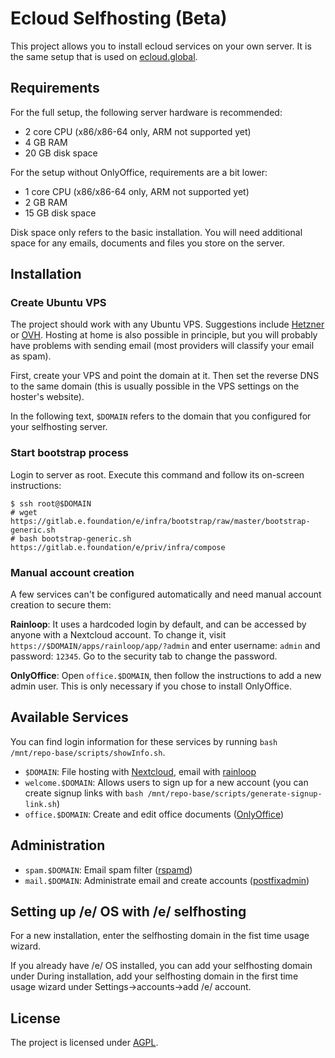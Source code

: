 # Ecloud Selfhosting (Beta)

This project allows you to install ecloud services on your own server. It is the same
setup that is used on [ecloud.global](https://ecloud.global).

## Requirements

For the full setup, the following server hardware is recommended:

- 2 core CPU (x86/x86-64 only, ARM not supported yet)
- 4 GB RAM
- 20 GB disk space

For the setup without OnlyOffice, requirements are a bit lower:

- 1 core CPU (x86/x86-64 only, ARM not supported yet)
- 2 GB RAM
- 15 GB disk space

Disk space only refers to the basic installation. You will need additional space for any emails,
documents and files you store on the server.

## Installation

### Create Ubuntu VPS

The project should work with any Ubuntu VPS. Suggestions include [Hetzner](https://www.hetzner.com/cloud)
or [OVH](https://www.ovh.co.uk/vps/vps-ssd.xml). Hosting at home is also possible in principle,
but you will probably have problems with sending email (most providers will classify your email as spam).

First, create your VPS and point the domain at it. Then set the reverse DNS to the same domain
(this is usually possible in the VPS settings on the hoster's website).

In the following text, `$DOMAIN` refers to the domain that you configured for your selfhosting server.

### Start bootstrap process

Login to server as root. Execute this command and follow its on-screen instructions:

```
$ ssh root@$DOMAIN
# wget https://gitlab.e.foundation/e/infra/bootstrap/raw/master/bootstrap-generic.sh
# bash bootstrap-generic.sh https://gitlab.e.foundation/e/priv/infra/compose
```

### Manual account creation

A few services can't be configured automatically and need manual account creation to secure them:

**Rainloop**: It uses a hardcoded login by default, and can be accessed by anyone with a Nextcloud account.
To change it, visit `https://$DOMAIN/apps/rainloop/app/?admin` and enter username: `admin` and password: `12345`.
Go to the security tab to change the password.

**OnlyOffice**: Open `office.$DOMAIN`, then follow the instructions to add a new admin user. This
is only necessary if you chose to install OnlyOffice.

## Available Services

You can find login information for these services by running `bash /mnt/repo-base/scripts/showInfo.sh`.

- `$DOMAIN`: File hosting with [Nextcloud](https://nextcloud.com/), email with
           [rainloop](https://www.rainloop.net/)
- `welcome.$DOMAIN`: Allows users to sign up for a new account (you can create signup links with
                   `bash /mnt/repo-base/scripts/generate-signup-link.sh`)
- `office.$DOMAIN`: Create and edit office documents ([OnlyOffice](https://www.onlyoffice.com/))

## Administration

- `spam.$DOMAIN`: Email spam filter ([rspamd](https://www.rspamd.com/))
- `mail.$DOMAIN`: Administrate email and create accounts ([postfixadmin](http://postfixadmin.sourceforge.net/))

## Setting up /e/ OS with /e/ selfhosting

For a new installation, enter the selfhosting domain in the fist time usage wizard.

If you already have /e/ OS installed, you can add your selfhosting domain under
During installation, add your selfhosting domain in the first time usage wizard under
Settings->accounts->add /e/ account.

## License

The project is licensed under [AGPL](LICENSE).

